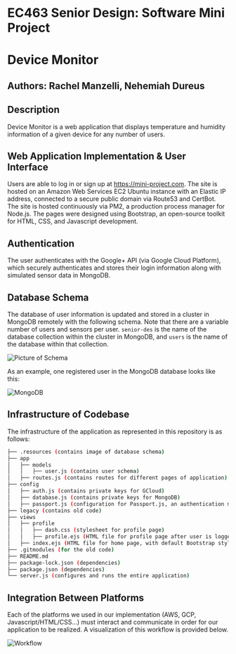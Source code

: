 # EC463 Senior Design: Software Mini Project 
# Device Monitor
## Authors: Rachel Manzelli, Nehemiah Dureus

## Description
Device Monitor is a web application that displays temperature and humidity information of a given device for any number of users.

## Web Application Implementation & User Interface
Users are able to log in or sign up at https://mini-project.com. The site is hosted on an Amazon Web Services EC2 Ubuntu instance with an Elastic IP address, connected to a secure public domain via Route53 and CertBot. The site is hosted continuously via PM2, a production process manager for Node.js. The pages were designed using Bootstrap, an open-source toolkit for HTML, CSS, and Javascript development.

## Authentication
The user authenticates with the Google+ API (via Google Cloud Platform), which securely authenticates and stores their login information along with simulated sensor data in MongoDB.

## Database Schema
The database of user information is updated and stored in a cluster in MongoDB remotely with the following schema. Note that there are a variable number of users and sensors per user. `senior-des` is the name of the database collection within the cluster in MongoDB, and `users` is the name of the database within that collection.

![Picture of Schema](https://github.com/manzelli/senior-design-mini/blob/master/.resources/schema.png)

As an example, one registered user in the MongoDB database looks like this: 

![MongoDB](https://github.com/manzelli/senior-design-mini/blob/master/.resources/mongo.PNG)

## Infrastructure of Codebase
The infrastructure of the application as represented in this repository is as follows:

```bash
├── .resources (contains image of database schema)
├── app
│   ├── models
│   │   ├── user.js (contains user schema)
│   ├── routes.js (contains routes for different pages of application)
├── config
│   ├── auth.js (contains private keys for GCloud)
│   ├── database.js (contains private keys for MongoDB)
│   ├── passport.js (configuration for Passport.js, an authentication middleware for Node.js)
├── legacy (contains old code)
├── views
│   ├── profile
│   │   ├── dash.css (stylesheet for profile page)
│   │   ├── profile.ejs (HTML file for profile page after user is logged in - contains graph)
│   ├── index.ejs (HTML file for home page, with default Bootstrap stylesheet)
├── .gitmodules (for the old code)
├── README.md
├── package-lock.json (dependencies)
├── package.json (dependencies)
└── server.js (configures and runs the entire application)
```

## Integration Between Platforms
Each of the platforms we used in our implementation (AWS, GCP, Javascript/HTML/CSS...) must interact and communicate in order for our application to be realized. A visualization of this workflow is provided below. 

![Workflow](https://github.com/manzelli/senior-design-mini/blob/master/.resources/workflow.PNG)
